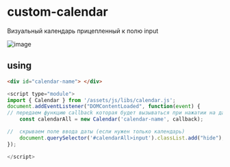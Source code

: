 # custom-calendar
Визуальный календарь прицепленный к полю input

![image](https://user-images.githubusercontent.com/19924460/210064963-55af3100-56a1-466c-9afb-1b3acbb837f2.png)

## using
```html
<div id="calendar-name"> </div>
````
```javascript
<script type="module">
import { Calendar } from '/assets/js/libs/calendar.js';
document.addEventListener("DOMContentLoaded", function(event) {
// передаем функцию callback которая будет вызываться при нажатии на дату
    const calendarAll = new Calendar('calendar-name', callback);

//  скрываем поле ввода даты (если нужен только календарь)
    document.querySelector('#calendarAll>input').classList.add("hide");
});

</script>
```
